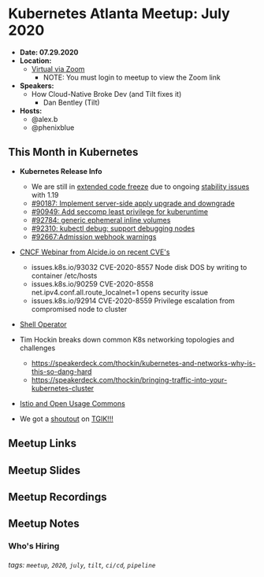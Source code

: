 # Kubernetes Atlanta Meetup: July 2020<!--Month Year-->

- **Date: 07.29.2020**<!--date as MM.DD.YYYY-->
- **Location:**
    - [Virtual via Zoom](https://www.meetup.com/Kubernetes-Atlanta-Meetup/events/271771682/)
      - NOTE: You must login to meetup to view the Zoom link
- **Speakers:**
    - How Cloud-Native Broke Dev (and Tilt fixes it)<!--presentation title-->
        - Dan Bentley (Tilt)<!--speaker name/company-->
- **Hosts:**
    - @alex.b
    - @phenixblue

## This Month in Kubernetes

- **Kubernetes Release Info**
    - We are still in [extended code freeze](https://groups.google.com/g/kubernetes-dev/c/4V5-ORCwoUM) due to ongoing [stability issues](https://github.com/kubernetes/kubernetes/issues?q=is%3Aissue+is%3Aopen+label%3Apriority%2Fcritical-urgent) with 1.19
    - [#90187: Implement server-side apply upgrade and downgrade](https://github.com/kubernetes/kubernetes/pull/90187)
    - [#90949: Add seccomp least privilege for kuberuntime](https://github.com/kubernetes/kubernetes/pull/90949)
    - [#92784: generic ephemeral inline volumes](https://github.com/kubernetes/kubernetes/pull/92784)
    - [#92310: kubectl debug: support debugging nodes](https://github.com/kubernetes/kubernetes/pull/92310)
    - [#92667:Admission webhook warnings](https://github.com/kubernetes/kubernetes/pull/92667)

- [CNCF Webinar from Alcide.io on recent CVE's](https://www.cncf.io/webinars/kubernetes-security-anatomy-and-the-recently-disclosed-cves/)
    - issues.k8s.io/93032 CVE-2020-8557 Node disk DOS by writing to container /etc/hosts
    - issues.k8s.io/90259 CVE-2020-8558 net.ipv4.conf.all.route_localnet=1 opens security issue
    - issues.k8s.io/92914 CVE-2020-8559 Privilege escalation from compromised node to cluster
- [Shell Operator](https://github.com/flant/shell-operator)
- Tim Hockin breaks down common K8s networking topologies and challenges
    - https://speakerdeck.com/thockin/kubernetes-and-networks-why-is-this-so-dang-hard
    - https://speakerdeck.com/thockin/bringing-traffic-into-your-kubernetes-cluster
- [Istio and Open Usage Commons](https://istio.io/latest/blog/2020/open-usage/)
- We got a [shoutout](https://github.com/vmware-tanzu/tgik/tree/master/episodes/125) on [TGIK!!!](https://tgik.io)

## Meetup Links

## Meetup Slides

## Meetup Recordings

## Meetup Notes

### Who's Hiring 

<!--Company Name: Positions hiring for (link to hiring page), Contact Name/email/etc-->

###### tags: `meetup`, `2020`, `july`, `tilt`, `ci/cd`, `pipeline` <!--Add additional tags for `year`, `month` and anything else pertinent-->
